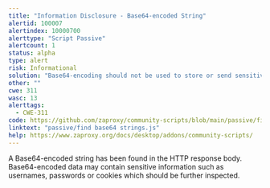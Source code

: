 ```yaml
---
title: "Information Disclosure - Base64-encoded String"
alertid: 100007
alertindex: 10000700
alerttype: "Script Passive"
alertcount: 1
status: alpha
type: alert
risk: Informational
solution: "Base64-encoding should not be used to store or send sensitive information."
other: ""
cwe: 311
wasc: 13
alerttags: 
  - CWE-311
code: https://github.com/zaproxy/community-scripts/blob/main/passive/find%20base64%20strings.js
linktext: "passive/find base64 strings.js"
help: https://www.zaproxy.org/docs/desktop/addons/community-scripts/
---
```

A Base64-encoded string has been found in the HTTP response body. Base64-encoded data may contain sensitive information such as usernames, passwords or cookies which should be further inspected.

